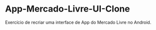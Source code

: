 # App-Mercado-Livre-UI-Clone
Exercício de recriar uma interface de App do Mercado Livre no Android.
